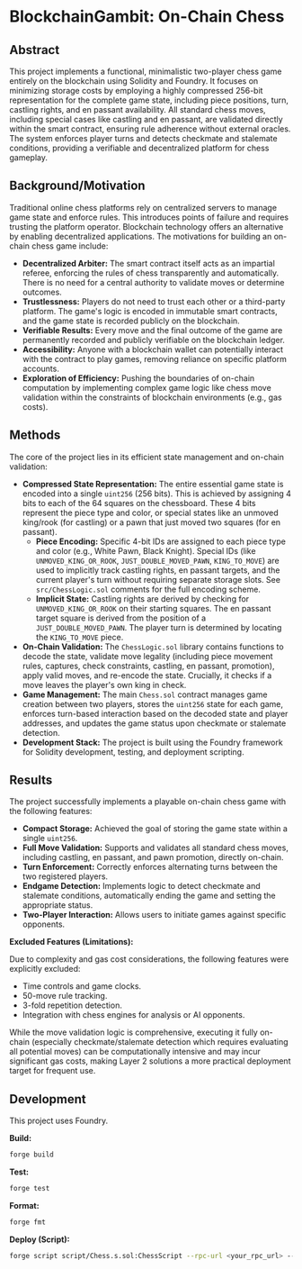 # BlockchainGambit: On-Chain Chess

## Abstract

This project implements a functional, minimalistic two-player chess game entirely on the blockchain using Solidity and Foundry. It focuses on minimizing storage costs by employing a highly compressed 256-bit representation for the complete game state, including piece positions, turn, castling rights, and en passant availability. All standard chess moves, including special cases like castling and en passant, are validated directly within the smart contract, ensuring rule adherence without external oracles. The system enforces player turns and detects checkmate and stalemate conditions, providing a verifiable and decentralized platform for chess gameplay.

## Background/Motivation

Traditional online chess platforms rely on centralized servers to manage game state and enforce rules. This introduces points of failure and requires trusting the platform operator. Blockchain technology offers an alternative by enabling decentralized applications. The motivations for building an on-chain chess game include:

-   **Decentralized Arbiter:** The smart contract itself acts as an impartial referee, enforcing the rules of chess transparently and automatically. There is no need for a central authority to validate moves or determine outcomes.
-   **Trustlessness:** Players do not need to trust each other or a third-party platform. The game's logic is encoded in immutable smart contracts, and the game state is recorded publicly on the blockchain.
-   **Verifiable Results:** Every move and the final outcome of the game are permanently recorded and publicly verifiable on the blockchain ledger.
-   **Accessibility:** Anyone with a blockchain wallet can potentially interact with the contract to play games, removing reliance on specific platform accounts.
-   **Exploration of Efficiency:** Pushing the boundaries of on-chain computation by implementing complex game logic like chess move validation within the constraints of blockchain environments (e.g., gas costs).

## Methods

The core of the project lies in its efficient state management and on-chain validation:

-   **Compressed State Representation:** The entire essential game state is encoded into a single `uint256` (256 bits). This is achieved by assigning 4 bits to each of the 64 squares on the chessboard. These 4 bits represent the piece type and color, or special states like an unmoved king/rook (for castling) or a pawn that just moved two squares (for en passant).
    -   **Piece Encoding:** Specific 4-bit IDs are assigned to each piece type and color (e.g., White Pawn, Black Knight). Special IDs (like `UNMOVED_KING_OR_ROOK`, `JUST_DOUBLE_MOVED_PAWN`, `KING_TO_MOVE`) are used to implicitly track castling rights, en passant targets, and the current player's turn without requiring separate storage slots. See `src/ChessLogic.sol` comments for the full encoding scheme.
    -   **Implicit State:** Castling rights are derived by checking for `UNMOVED_KING_OR_ROOK` on their starting squares. The en passant target square is derived from the position of a `JUST_DOUBLE_MOVED_PAWN`. The player turn is determined by locating the `KING_TO_MOVE` piece.
-   **On-Chain Validation:** The `ChessLogic.sol` library contains functions to decode the state, validate move legality (including piece movement rules, captures, check constraints, castling, en passant, promotion), apply valid moves, and re-encode the state. Crucially, it checks if a move leaves the player's own king in check.
-   **Game Management:** The main `Chess.sol` contract manages game creation between two players, stores the `uint256` state for each game, enforces turn-based interaction based on the decoded state and player addresses, and updates the game status upon checkmate or stalemate detection.
-   **Development Stack:** The project is built using the Foundry framework for Solidity development, testing, and deployment scripting.

## Results

The project successfully implements a playable on-chain chess game with the following features:

-   **Compact Storage:** Achieved the goal of storing the game state within a single `uint256`.
-   **Full Move Validation:** Supports and validates all standard chess moves, including castling, en passant, and pawn promotion, directly on-chain.
-   **Turn Enforcement:** Correctly enforces alternating turns between the two registered players.
-   **Endgame Detection:** Implements logic to detect checkmate and stalemate conditions, automatically ending the game and setting the appropriate status.
-   **Two-Player Interaction:** Allows users to initiate games against specific opponents.

**Excluded Features (Limitations):**

Due to complexity and gas cost considerations, the following features were explicitly excluded:

-   Time controls and game clocks.
-   50-move rule tracking.
-   3-fold repetition detection.
-   Integration with chess engines for analysis or AI opponents.

While the move validation logic is comprehensive, executing it fully on-chain (especially checkmate/stalemate detection which requires evaluating all potential moves) can be computationally intensive and may incur significant gas costs, making Layer 2 solutions a more practical deployment target for frequent use.

## Development

This project uses Foundry.

**Build:**
```bash
forge build
```

**Test:**
```bash
forge test
```

**Format:**
```bash
forge fmt
```

**Deploy (Script):**
```bash
forge script script/Chess.s.sol:ChessScript --rpc-url <your_rpc_url> --private-key <your_private_key> --broadcast
```